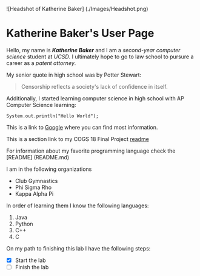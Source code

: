 ![Headshot of Katherine Baker] (./Images/Headshot.png)  
# Katherine Baker's User Page  
Hello, my name is ***Katherine Baker*** and I am a *second-year computer science* student at *UCSD*. I ultimately hope to go to law school to pursure a career as a *patent attorney*.  

My senior quote in high school was by Potter Stewart:  

> Censorship reflects a society's lack of confidence in itself.

Additionally, I started learning computer science in high school with AP Computer Science learning:  

```
System.out.println("Hello World");
```

This is a link to [Google](https://www.google.com/) where you can find most information.  

This is a section link to my COGS 18 Final Project [readme](https://github.com/klbaker/battleship#battleship)  

For information about my favorite programming language check the [README] (README.md)  

I am in the following organizations  
- Club Gymnastics
- Phi Sigma Rho
- Kappa Alpha Pi

In order of learning them I know the following languages:  
1. Java
2. Python
3. C++
4. C

On my path to finishing this lab I have the following steps:
- [x] Start the lab
- [ ] Finish the lab